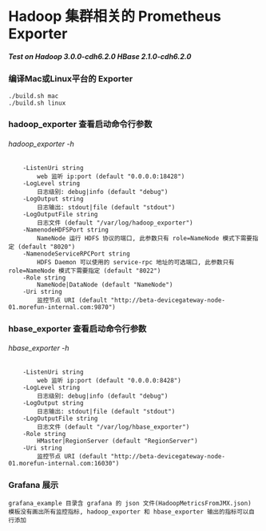# Hadoop 集群相关的 Prometheus Exporter

##### Test on Hadoop 3.0.0-cdh6.2.0 HBase 2.1.0-cdh6.2.0 ####

### 编译Mac或Linux平台的 Exporter
	./build.sh mac
	./build.sh linux

### hadoop_exporter  查看启动命令行参数
######	hadoop_exporter -h
		-ListenUri string
    		web 监听 ip:port (default "0.0.0.0:18428")
		-LogLevel string
    		日志级别: debug|info (default "debug")
		-LogOutput string
    		日志输出: stdout|file (default "stdout")
		-LogOutputFile string
    		日志文件 (default "/var/log/hadoop_exporter")
		-NamenodeHDFSPort string
    		NameNode 运行 HDFS 协议的端口, 此参数只有 role=NameNode 模式下需要指定 (default "8020")
		-NamenodeServiceRPCPort string
    		HDFS Daemon 可以使用的 service-rpc 地址的可选端口, 此参数只有 role=NameNode 模式下需要指定 (default "8022")
		-Role string
    		NameNode|DataNode (default "NameNode")
		-Uri string
    		监控节点 URI (default "http://beta-devicegateway-node-01.morefun-internal.com:9870")


### hbase_exporter  查看启动命令行参数
###### hbase_exporter -h
		-ListenUri string
    		web 监听 ip:port (default "0.0.0.0:8428")
		-LogLevel string
    		日志级别: debug|info (default "debug")
		-LogOutput string
    		日志输出: stdout|file (default "stdout")
		-LogOutputFile string
    		日志文件 (default "/var/log/hbase_exporter")
		-Role string
    		HMaster|RegionServer (default "RegionServer")
		-Uri string
    		监控节点 URI (default "http://beta-devicegateway-node-01.morefun-internal.com:16030")
### Grafana  展示
	grafana_example 目录含 grafana 的 json 文件(HadoopMetricsFromJMX.json)
	模板没有画出所有监控指标, hadoop_exporter 和 hbase_exporter 输出的指标可以自行添加
